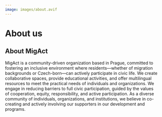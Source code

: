 ```yaml
---
image: images/about.avif
---
```

# About us
## About MigAct
MigAct is a community-driven organization based in Prague, committed to fostering an inclusive environment where residents—whether of migration backgrounds or Czech-born—can actively participate in civic life. We create collaborative spaces, provide educational activities, and offer multilingual resources to meet the practical needs of individuals and organizations. We engage in reducing barriers to full civic participation, guided by the values of cooperation, equity, responsibility, and active participation. As a diverse community of individuals, organizations, and institutions, we believe in co-creating and actively involving our supporters in our development and programs.